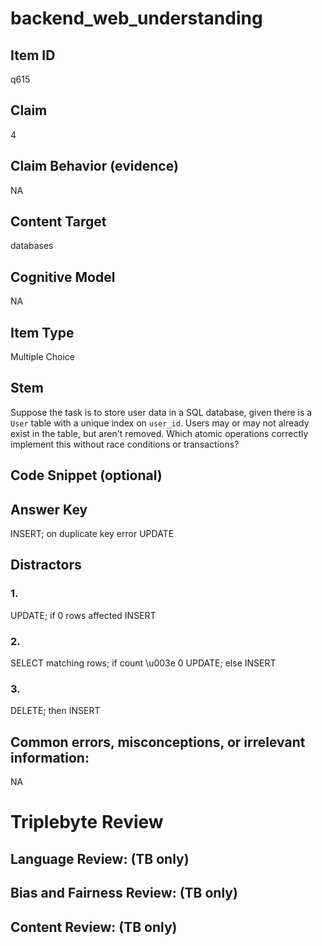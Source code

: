 # backend_web_understanding

## Item ID
q615

## Claim
4

## Claim Behavior (evidence)
NA

## Content Target
databases

## Cognitive Model
NA

## Item Type
Multiple Choice

## Stem
Suppose the task is to store user data in a SQL database, given there is a `User` table with a unique index on `user_id`.  Users may or may not already exist in the table, but aren't removed.  Which atomic operations correctly implement this without race conditions or transactions?

## Code Snippet (optional)


## Answer Key
INSERT; on duplicate key error UPDATE

## Distractors

### 1.
UPDATE; if 0 rows affected INSERT

### 2.
SELECT matching rows; if count \u003e 0 UPDATE; else INSERT

### 3.
DELETE; then INSERT

## Common errors, misconceptions, or irrelevant information:
NA

# Triplebyte Review


## Language Review: (TB only)


## Bias and Fairness Review: (TB only)


## Content Review: (TB only)


